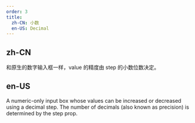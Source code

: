 ```yaml
---
order: 3
title:
  zh-CN: 小数
  en-US: Decimal
---
```


## zh-CN
和原生的数字输入框一样，value 的精度由 step 的小数位数决定。


## en-US
A numeric-only input box whose values can be increased or decreased using a decimal step. The number of decimals (also known as precision) is determined by the step prop.
